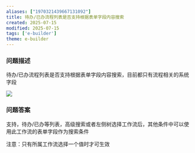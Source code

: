 ```yaml
---
aliases: ["1970321439667131092"]
title: 待办/已办流程列表是否支持根据表单字段内容搜索
created: 2025-07-15
modified: 2025-07-15
tags: ['e-builder']
theme: e-builder
---
```


### 问题描述

待办/已办流程列表是否支持根据表单字段内容搜索，目前都只有流程相关的系统字段

![](https://myhelpdoc.oss-cn-heyuan.aliyuncs.com/mdimages/8ec916e2e995473f305f7cce152c78ad.jpg)

### 问题答案

支持，待办/已办等列表，高级搜索或者左侧树选择工作流后，其他条件中可以使用此工作流的表单字段作为搜索条件

注意：只有所属工作流选择一个值时才可生效

